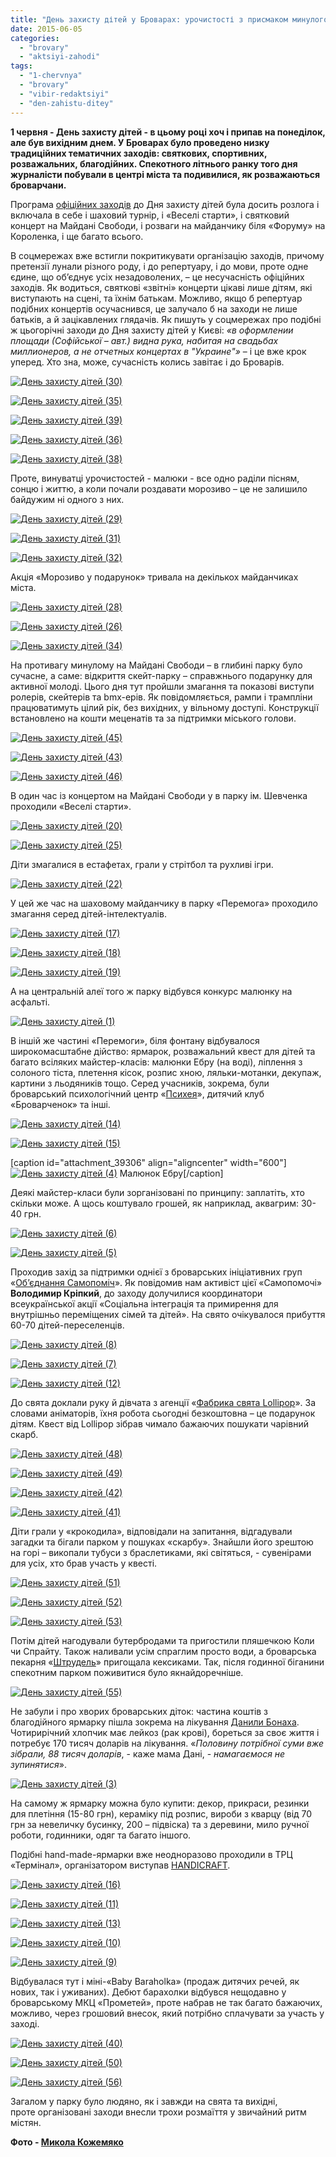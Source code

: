 ```yaml
---
title: "День захисту дітей у Броварах: урочистості з присмаком минулого VS сучасні розваги"
date: 2015-06-05
categories: 
  - "brovary"
  - "aktsiyi-zahodi"
tags: 
  - "1-chervnya"
  - "brovary"
  - "vibir-redaktsiyi"
  - "den-zahistu-ditey"
---
```


**1 червня - День захисту дітей - в цьому році хоч і припав на понеділок, але був вихідним днем. У Броварах було проведено низку традиційних тематичних заходів: святкових, спортивних, розважальних, благодійних. Спекотного літнього ранку того дня журналісти побували в центрі міста та подивилися, як розважаються броварчани.**

Програма [офіційних заходів](http://www.brovary.kiev.ua/do-uvagi-brovarchan-ta-gostei-m%D1%96sta-zakhodi-do-dnya-zakhistu-d%D1%96tei) до Дня захисту дітей була досить розлога і включала в себе і шаховий турнір, і «Веселі старти», і святковий концерт на Майдані Свободи, і розваги на майданчику біля «Форуму» на Короленка, і ще багато всього.

В соцмережах вже встигли покритикувати організацію заходів, причому претензії лунали різного роду, і до репертуару, і до мови, проте одне єдине, що об’єднує усіх незадоволених, – це несучасність офіційних заходів. Як водиться, святкові «звітні» концерти цікаві лише дітям, які виступають на сцені, та їхнім батькам. Можливо, якщо б репертуар подібних концертів осучаснився, це залучало б на заходи не лише батьків, а й зацікавлених глядачів. Як пишуть у соцмережах про подібні ж цьогорічні заходи до Дня захисту дітей у Києві: _«в оформлении площади (Софійської – авт.) видна рука, набитая на свадьбах миллионеров, а не отчетных концертах в "Украине"»_ – і це вже крок уперед. Хто зна, може, сучасність колись завітає і до Броварів.

[![День захисту дітей (30)](https://mpz.brovary.org/wp-content/uploads/2015/06/Den-zahistu-ditey-30.jpg)](https://mpz.brovary.org/wp-content/uploads/2015/06/Den-zahistu-ditey-30.jpg)

[![День захисту дітей (35)](https://mpz.brovary.org/wp-content/uploads/2015/06/Den-zahistu-ditey-35.jpg)](https://mpz.brovary.org/wp-content/uploads/2015/06/Den-zahistu-ditey-35.jpg)

[![День захисту дітей (39)](https://mpz.brovary.org/wp-content/uploads/2015/06/Den-zahistu-ditey-39.jpg)](https://mpz.brovary.org/wp-content/uploads/2015/06/Den-zahistu-ditey-39.jpg)

[![День захисту дітей (36)](https://mpz.brovary.org/wp-content/uploads/2015/06/Den-zahistu-ditey-36.jpg)](https://mpz.brovary.org/wp-content/uploads/2015/06/Den-zahistu-ditey-36.jpg)

[![День захисту дітей (38)](https://mpz.brovary.org/wp-content/uploads/2015/06/Den-zahistu-ditey-38.jpg)](https://mpz.brovary.org/wp-content/uploads/2015/06/Den-zahistu-ditey-38.jpg)

Проте, винуватці урочистостей - малюки - все одно раділи пісням, сонцю і життю, а коли почали роздавати морозиво – це не залишило байдужим ні одного з них.

[![День захисту дітей (29)](https://mpz.brovary.org/wp-content/uploads/2015/06/Den-zahistu-ditey-29.jpg)](https://mpz.brovary.org/wp-content/uploads/2015/06/Den-zahistu-ditey-29.jpg)

[![День захисту дітей (31)](https://mpz.brovary.org/wp-content/uploads/2015/06/Den-zahistu-ditey-31.jpg)](https://mpz.brovary.org/wp-content/uploads/2015/06/Den-zahistu-ditey-31.jpg)

[![День захисту дітей (32)](https://mpz.brovary.org/wp-content/uploads/2015/06/Den-zahistu-ditey-32.jpg)](https://mpz.brovary.org/wp-content/uploads/2015/06/Den-zahistu-ditey-32.jpg)

Акція «Морозиво у подарунок» тривала на декількох майданчиках міста.

[![День захисту дітей (28)](https://mpz.brovary.org/wp-content/uploads/2015/06/Den-zahistu-ditey-28.jpg)](https://mpz.brovary.org/wp-content/uploads/2015/06/Den-zahistu-ditey-28.jpg)

[![День захисту дітей (26)](https://mpz.brovary.org/wp-content/uploads/2015/06/Den-zahistu-ditey-26.jpg)](https://mpz.brovary.org/wp-content/uploads/2015/06/Den-zahistu-ditey-26.jpg)

[![День захисту дітей (34)](https://mpz.brovary.org/wp-content/uploads/2015/06/Den-zahistu-ditey-34.jpg)](https://mpz.brovary.org/wp-content/uploads/2015/06/Den-zahistu-ditey-34.jpg)

На противагу минулому на Майдані Свободи – в глибині парку було сучасне, а саме: відкриття скейт-парку – справжнього подарунку для активної молоді. Цього дня тут пройшли змагання та показові виступи ролерів, скейтерів та bmx-ерів. Як повідомляється, рампи і трампліни працюватимуть цілий рік, без вихідних, у вільному доступі. Конструкції встановлено на кошти меценатів та за підтримки міського голови.

[![День захисту дітей (45)](https://mpz.brovary.org/wp-content/uploads/2015/06/Den-zahistu-ditey-45.jpg)](https://mpz.brovary.org/wp-content/uploads/2015/06/Den-zahistu-ditey-45.jpg)

[![День захисту дітей (43)](https://mpz.brovary.org/wp-content/uploads/2015/06/Den-zahistu-ditey-43.jpg)](https://mpz.brovary.org/wp-content/uploads/2015/06/Den-zahistu-ditey-43.jpg)

[![День захисту дітей (46)](https://mpz.brovary.org/wp-content/uploads/2015/06/Den-zahistu-ditey-46.jpg)](https://mpz.brovary.org/wp-content/uploads/2015/06/Den-zahistu-ditey-46.jpg)

В один час із концертом на Майдані Свободи у в парку ім. Шевченка проходили «Веселі старти».

[![День захисту дітей (20)](https://mpz.brovary.org/wp-content/uploads/2015/06/Den-zahistu-ditey-20.jpg)](https://mpz.brovary.org/wp-content/uploads/2015/06/Den-zahistu-ditey-20.jpg)

[![День захисту дітей (25)](https://mpz.brovary.org/wp-content/uploads/2015/06/Den-zahistu-ditey-25.jpg)](https://mpz.brovary.org/wp-content/uploads/2015/06/Den-zahistu-ditey-25.jpg)

Діти змагалися в естафетах, грали у стрітбол та рухливі ігри.

[![День захисту дітей (22)](https://mpz.brovary.org/wp-content/uploads/2015/06/Den-zahistu-ditey-22.jpg)](https://mpz.brovary.org/wp-content/uploads/2015/06/Den-zahistu-ditey-22.jpg)

У цей же час на шаховому майданчику в парку «Перемога» проходило змагання серед дітей-інтелектуалів.

[![День захисту дітей (17)](https://mpz.brovary.org/wp-content/uploads/2015/06/Den-zahistu-ditey-17.jpg)](https://mpz.brovary.org/wp-content/uploads/2015/06/Den-zahistu-ditey-17.jpg)

[![День захисту дітей (18)](https://mpz.brovary.org/wp-content/uploads/2015/06/Den-zahistu-ditey-18.jpg)](https://mpz.brovary.org/wp-content/uploads/2015/06/Den-zahistu-ditey-18.jpg)

[![День захисту дітей (19)](https://mpz.brovary.org/wp-content/uploads/2015/06/Den-zahistu-ditey-19.jpg)](https://mpz.brovary.org/wp-content/uploads/2015/06/Den-zahistu-ditey-19.jpg)

А на центральній алеї того ж парку відбувся конкурс малюнку на асфальті.

[![День захисту дітей (1)](https://mpz.brovary.org/wp-content/uploads/2015/06/Den-zahistu-ditey-1.jpg)](https://mpz.brovary.org/wp-content/uploads/2015/06/Den-zahistu-ditey-1.jpg)

В іншій же частині «Перемоги», біля фонтану відбувалося широкомасштабне дійство: ярмарок, розважальний квест для дітей та багато всіляких майстер-класів: малюнки Ебру (на воді), ліплення з солоного тіста, плетення кісок, розпис хною, ляльки-мотанки, декупаж, картини з льодяників тощо. Серед учасників, зокрема, були броварський психологічний центр «[Психея](https://www.facebook.com/psycheya.info?fref=ts)», дитячий клуб «Броварченок» та інші.

[![День захисту дітей (14)](https://mpz.brovary.org/wp-content/uploads/2015/06/Den-zahistu-ditey-14.jpg)](https://mpz.brovary.org/wp-content/uploads/2015/06/Den-zahistu-ditey-14.jpg)

[![День захисту дітей (15)](https://mpz.brovary.org/wp-content/uploads/2015/06/Den-zahistu-ditey-15.jpg)](https://mpz.brovary.org/wp-content/uploads/2015/06/Den-zahistu-ditey-15.jpg)

\[caption id="attachment\_39306" align="aligncenter" width="600"\][![День захисту дітей (4)](https://mpz.brovary.org/wp-content/uploads/2015/06/Den-zahistu-ditey-4.jpg)](https://mpz.brovary.org/wp-content/uploads/2015/06/Den-zahistu-ditey-4.jpg) Малюнок Ебру\[/caption\]

Деякі майстер-класи були зорганізовані по принципу: заплатіть, хто скільки може. А щось коштувало грошей, як наприклад, аквагрим: 30-40 грн.

[![День захисту дітей (6)](https://mpz.brovary.org/wp-content/uploads/2015/06/Den-zahistu-ditey-6.jpg)](https://mpz.brovary.org/wp-content/uploads/2015/06/Den-zahistu-ditey-6.jpg)

[![День захисту дітей (5)](https://mpz.brovary.org/wp-content/uploads/2015/06/Den-zahistu-ditey-5.jpg)](https://mpz.brovary.org/wp-content/uploads/2015/06/Den-zahistu-ditey-5.jpg)

Проходив захід за підтримки однієї з броварських ініціативних груп «[Об’єднання Самопоміч](https://www.facebook.com/samopomich.brovary)». Як повідомив нам активіст цієї «Самопомочі» **Володимир Кріпкий**, до заходу долучилися координатори всеукраїнської акції «Соціальна інтеграція та примирення для внутрішньо переміщених сімей та дітей». На свято очікувалося прибуття 60-70 дітей-переселенців.

[![День захисту дітей (8)](https://mpz.brovary.org/wp-content/uploads/2015/06/Den-zahistu-ditey-8.jpg)](https://mpz.brovary.org/wp-content/uploads/2015/06/Den-zahistu-ditey-8.jpg)

[![День захисту дітей (7)](https://mpz.brovary.org/wp-content/uploads/2015/06/Den-zahistu-ditey-7.jpg)](https://mpz.brovary.org/wp-content/uploads/2015/06/Den-zahistu-ditey-7.jpg)

[![День захисту дітей (12)](https://mpz.brovary.org/wp-content/uploads/2015/06/Den-zahistu-ditey-12.jpg)](https://mpz.brovary.org/wp-content/uploads/2015/06/Den-zahistu-ditey-12.jpg)

До свята доклали руку й дівчата з агенції «[Фабрика свята Lollipop](https://www.facebook.com/prazdniklollipop)». За словами аніматорів, їхня робота сьогодні безкоштовна – це подарунок дітям. Квест від Lollipop зібрав чимало бажаючих пошукати чарівний скарб.

[![День захисту дітей (48)](https://mpz.brovary.org/wp-content/uploads/2015/06/Den-zahistu-ditey-48.jpg)](https://mpz.brovary.org/wp-content/uploads/2015/06/Den-zahistu-ditey-48.jpg)

[![День захисту дітей (49)](https://mpz.brovary.org/wp-content/uploads/2015/06/Den-zahistu-ditey-49.jpg)](https://mpz.brovary.org/wp-content/uploads/2015/06/Den-zahistu-ditey-49.jpg)

[![День захисту дітей (42)](https://mpz.brovary.org/wp-content/uploads/2015/06/Den-zahistu-ditey-42.jpg)](https://mpz.brovary.org/wp-content/uploads/2015/06/Den-zahistu-ditey-42.jpg)

[![День захисту дітей (41)](https://mpz.brovary.org/wp-content/uploads/2015/06/Den-zahistu-ditey-41.jpg)](https://mpz.brovary.org/wp-content/uploads/2015/06/Den-zahistu-ditey-41.jpg)

Діти грали у «крокодила», відповідали на запитання, відгадували загадки та бігали парком у пошуках «скарбу». Знайшли його зрештою на горі – викопали тубуси з браслетиками, які світяться, - сувенірами для усіх, хто брав участь у квесті.

[![День захисту дітей (51)](https://mpz.brovary.org/wp-content/uploads/2015/06/Den-zahistu-ditey-51.jpg)](https://mpz.brovary.org/wp-content/uploads/2015/06/Den-zahistu-ditey-51.jpg)

[![День захисту дітей (52)](https://mpz.brovary.org/wp-content/uploads/2015/06/Den-zahistu-ditey-52.jpg)](https://mpz.brovary.org/wp-content/uploads/2015/06/Den-zahistu-ditey-52.jpg)

[![День захисту дітей (53)](https://mpz.brovary.org/wp-content/uploads/2015/06/Den-zahistu-ditey-53.jpg)](https://mpz.brovary.org/wp-content/uploads/2015/06/Den-zahistu-ditey-53.jpg)

Потім дітей нагодували бутербродами та пригостили пляшечкою Коли чи Спрайту. Також наливали усім спраглим просто води, а броварська пекарня «[Штрудель](https://www.facebook.com/profile.php?id=100007265868485&fref=ts)» пригощала кексиками. Так, після годинної біганини спекотним парком поживитися було якнайдоречніше.

[![День захисту дітей (55)](https://mpz.brovary.org/wp-content/uploads/2015/06/Den-zahistu-ditey-55.jpg)](https://mpz.brovary.org/wp-content/uploads/2015/06/Den-zahistu-ditey-55.jpg)

Не забули і про хворих броварських діток: частина коштів з благодійного ярмарку пішла зокрема на лікування [Данили Бонаха](http://danila-help.in.ua/). Чотирирічний хлопчик має лейкоз (рак крові), бореться за своє життя і потребує 170 тисяч доларів на лікування. «_Половину потрібної суми вже зібрали, 88 тисяч доларів_, - каже мама Дані, - _намагаємося не зупинятися_».

[![День захисту дітей (3)](https://mpz.brovary.org/wp-content/uploads/2015/06/Den-zahistu-ditey-3.jpg)](https://mpz.brovary.org/wp-content/uploads/2015/06/Den-zahistu-ditey-3.jpg)

На самому ж ярмарку можна було купити: декор, прикраси, резинки для плетіння (15-80 грн), кераміку під розпис, вироби з кварцу (від 70 грн за невеличку бусинку, 200 – підвіска) та з деревини, мило ручної роботи, годинники, одяг та багато іншого.

Подібні hand-made-ярмарки вже неодноразово проходили в ТРЦ «Термінал», організатором виступав [HANDICRAFT](https://vk.com/handicraf).

[![День захисту дітей (16)](https://mpz.brovary.org/wp-content/uploads/2015/06/Den-zahistu-ditey-16.jpg)](https://mpz.brovary.org/wp-content/uploads/2015/06/Den-zahistu-ditey-16.jpg)

[![День захисту дітей (11)](https://mpz.brovary.org/wp-content/uploads/2015/06/Den-zahistu-ditey-11.jpg)](https://mpz.brovary.org/wp-content/uploads/2015/06/Den-zahistu-ditey-11.jpg)

[![День захисту дітей (13)](https://mpz.brovary.org/wp-content/uploads/2015/06/Den-zahistu-ditey-13.jpg)](https://mpz.brovary.org/wp-content/uploads/2015/06/Den-zahistu-ditey-13.jpg)

[![День захисту дітей (10)](https://mpz.brovary.org/wp-content/uploads/2015/06/Den-zahistu-ditey-10.jpg)](https://mpz.brovary.org/wp-content/uploads/2015/06/Den-zahistu-ditey-10.jpg)

[![День захисту дітей (9)](https://mpz.brovary.org/wp-content/uploads/2015/06/Den-zahistu-ditey-9.jpg)](https://mpz.brovary.org/wp-content/uploads/2015/06/Den-zahistu-ditey-9.jpg)

Відбувалася тут і міні-«Baby Baraholka» (продаж дитячих речей, як нових, так і уживаних). Дебют барахолки відбувся нещодавно у броварському МКЦ «Прометей», проте набрав не так багато бажаючих, можливо, через грошовий внесок, який потрібно сплачувати за участь у заході.

[![День захисту дітей (40)](https://mpz.brovary.org/wp-content/uploads/2015/06/Den-zahistu-ditey-40.jpg)](https://mpz.brovary.org/wp-content/uploads/2015/06/Den-zahistu-ditey-40.jpg)

[![День захисту дітей (50)](https://mpz.brovary.org/wp-content/uploads/2015/06/Den-zahistu-ditey-50.jpg)](https://mpz.brovary.org/wp-content/uploads/2015/06/Den-zahistu-ditey-50.jpg)

[![День захисту дітей (56)](https://mpz.brovary.org/wp-content/uploads/2015/06/Den-zahistu-ditey-56.jpg)](https://mpz.brovary.org/wp-content/uploads/2015/06/Den-zahistu-ditey-56.jpg)

Загалом у парку було людяно, як і завжди на свята та вихідні, проте організовані заходи внесли трохи розмаїття у звичайний ритм містян.

**Фото - [Микола Кожемяко](http://fotokray.com.ua/)**
